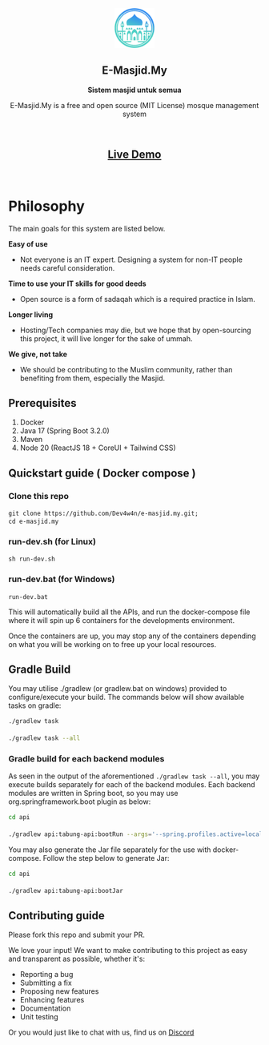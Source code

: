 <p align="center">
  <img src="./public-web/src/assets/home/logo.png" alt="E-Masjid.My" width="80" height="80"/>
</p>

<h2 align="center"><b>E-Masjid.My</b></h2>
<p align="center"><b>Sistem masjid untuk semua</b></p>
<p align="center">
  E-Masjid.My is a free and open source (MIT License) mosque management system
<p><br>
<h2 align="center">
  <a href='https://demo.e-masjid.my'>Live Demo</a>
</h2><br>

Philosophy
=====
The main goals for this system are listed below.

**Easy of use**

- Not everyone is an IT expert. Designing a system for non-IT people needs careful consideration.

**Time to use your IT skills for good deeds**

- Open source is a form of sadaqah which is a required practice in Islam.

**Longer living**

- Hosting/Tech companies may die, but we hope that by open-sourcing this project, it will live longer for the sake of ummah.

**We give, not take**

- We should be contributing to the Muslim community, rather than benefiting from them, especially the Masjid.


## Prerequisites
1. Docker
2. Java 17 (Spring Boot 3.2.0)
3. Maven
4. Node 20 (ReactJS 18 + CoreUI + Tailwind CSS)

## Quickstart guide ( Docker compose )
### Clone this repo
```
git clone https://github.com/Dev4w4n/e-masjid.my.git;
cd e-masjid.my
```
### run-dev.sh (for Linux)
```
sh run-dev.sh
```
### run-dev.bat (for Windows)
```
run-dev.bat
```

This will automatically build all the APIs, and run the docker-compose file where it will spin up 6 containers for the developments environment.

Once the containers are up, you may stop any of the containers depending on what you will be working on to free up your local resources.

## Gradle Build

You may utilise ./gradlew (or gradlew.bat on windows) provided to configure/execute your build. The commands below will show available tasks on gradle:

```sh
./gradlew task

./gradlew task --all
```

### Gradle build for each backend modules

As seen in the output of the aforementioned `./gradlew task --all`, you may execute builds separately for each of the backend modules. Each backend modules are written in Spring boot, so you may use org.springframework.boot plugin as below:

```sh
cd api

./gradlew api:tabung-api:bootRun --args='--spring.profiles.active=local'
```

You may also generate the Jar file separately for the use with docker-compose. Follow the step below to generate Jar:

```sh
cd api

./gradlew api:tabung-api:bootJar
```

## Contributing guide

Please fork this repo and submit your PR.

We love your input! We want to make contributing to this project as easy and transparent as possible, whether it's:

- Reporting a bug
- Submitting a fix
- Proposing new features
- Enhancing features
- Documentation
- Unit testing
  
Or you would just like to chat with us, find us on [Discord](https://discord.gg/vz4WWM85)

